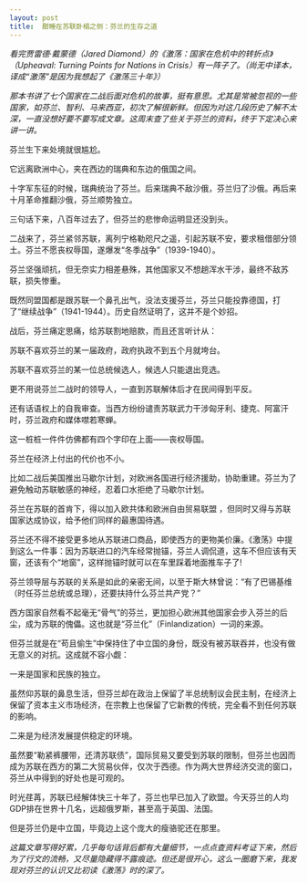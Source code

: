 ```yaml
---
layout: post
title:  酣睡在苏联卧榻之侧：芬兰的生存之道
---
```


*看完贾雷德·戴蒙德（Jared Diamond）的《激荡：国家在危机中的转折点》（Upheaval: Turning Points for Nations in Crisis）有一阵子了。（尚无中译本，译成“激荡”是因为我想起了《激荡三十年》）*

*那本书讲了七个国家在二战后面对危机的故事，挺有意思。尤其是常被忽视的一些国家，如芬兰、智利、马来西亚，初次了解很新鲜。但因为对这几段历史了解不太深，一直没想好要不要写成文章。这周末查了些关于芬兰的资料，终于下定决心来讲一讲。*

芬兰生下来处境就很尴尬。

它远离欧洲中心，夹在西边的瑞典和东边的俄国之间。

十字军东征的时候，瑞典统治了芬兰。后来瑞典不敌沙俄，芬兰归了沙俄。再后来十月革命推翻沙俄，芬兰顺势独立。

三句话下来，八百年过去了，但芬兰的悲惨命运明显还没到头。

二战来了，芬兰紧邻苏联，离列宁格勒咫尺之遥，引起苏联不安，要求租借部分领土。芬兰不愿丧权辱国，遂爆发“冬季战争”（1939-1940）。

芬兰坚强顽抗，但无奈实力相差悬殊，其他国家又不想趟浑水干涉，最终不敌苏联，损失惨重。

既然同盟国都是跟苏联一个鼻孔出气，没法支援芬兰，芬兰只能投靠德国，打了“继续战争”（1941-1944）。历史自然证明了，这并不是个妙招。

战后，芬兰痛定思痛，给苏联割地赔款，而且还言听计从：

苏联不喜欢芬兰的某一届政府，政府执政不到五个月就垮台。

苏联不喜欢芬兰的某一位总统候选人，候选人只能退出竞选。

更不用说芬兰二战时的领导人，一直到苏联解体后才在民间得到平反。

还有话语权上的自我审查。当西方纷纷谴责苏联武力干涉匈牙利、捷克、阿富汗时，芬兰政府和媒体噤若寒蝉。

这一桩桩一件件仿佛都有四个字印在上面——丧权辱国。

芬兰在经济上付出的代价也不小。

比如二战后美国推出马歇尔计划，对欧洲各国进行经济援助，协助重建。芬兰为了避免触动苏联敏感的神经，忍着口水拒绝了马歇尔计划。

芬兰在苏联的首肯下，得以加入欧共体和欧洲自由贸易联盟 ，但同时又得与苏联国家达成协议，给予他们同样的最惠国待遇。

芬兰还不得不接受更多地从苏联进口商品，即使西方的更物美价廉。《激荡》中提到这么一件事：因为苏联进口的汽车经常抛锚，芬兰人调侃道，这车不但应该有天窗，还该有个“地窗”，这样抛锚时就可以在车里踩着地面推车子了!

芬兰领导层与苏联的关系是如此的亲密无间，以至于斯大林曾说：“有了巴锡基维（时任芬兰总统或总理），还要扶持什么芬兰共产党？”

西方国家自然看不起毫无“骨气”的芬兰，更加担心欧洲其他国家会步入芬兰的后尘，成为苏联的傀儡。这也就是“芬兰化”（Finlandization）一词的来源。

但芬兰就是在“苟且偷生”中保持住了中立国的身份，既没有被苏联吞并，也没有做无意义的对抗。这成就不容小觑：​

一来是国家和民族的独立。

虽然仰苏联的鼻息生活，但芬兰却在政治上保留了半总统制议会民主制，在经济上保留了资本主义市场经济，在宗教上也保留了它新教的传统，完全看不到任何苏联的影响。

二来是为经济发展提供稳定的环境。

虽然要“勒紧裤腰带，还清苏联债”，国际贸易又要受到苏联的限制，但芬兰也因而成为苏联在西方的第二大贸易伙伴，仅次于西德。作为两大世界经济交流的窗口，芬兰从中得到的好处也是可观的。

时光荏苒，苏联已经解体快三十年了，芬兰也早已加入了欧盟。今天芬兰的人均GDP排在世界十几名，远超俄罗斯，甚至高于英国、法国。

但是芬兰仍是中立国，毕竟边上这个庞大的瘦骆驼还在那里。

*这篇文章写得好累，几乎每句话背后都有大量细节，一点点查资料考证下来，然后为了行文的流畅，又尽量隐藏得不露痕迹。但还是很开心，这么一圈磨下来，我发现对芬兰的认识又比初读《激荡》时的深了。*
